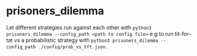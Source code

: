 # prisoners_dilemma

Let different strategies run against each other with `python3 prisoners_dilemma --config_path <path to config file>` e.g to run tit-for-tat vs a probabilistic strategy with `python3 prisoners_dilemma --config_path ./config/prob_vs_tft.json`.